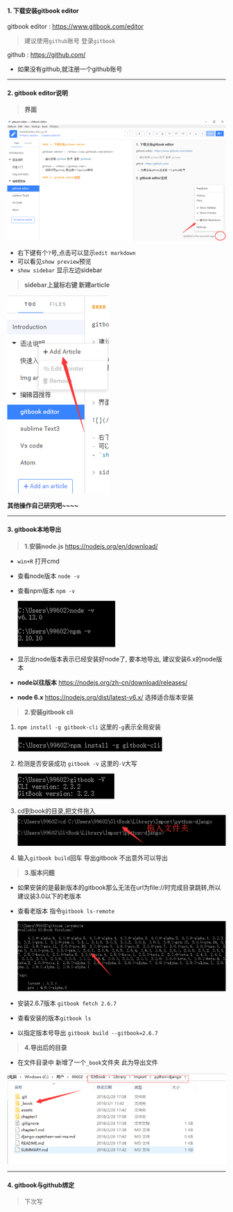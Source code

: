 #### 1. 下载安装gitbook editor

gitbook editor : <https://www.gitbook.com/editor>

> 建议使用`github`账号 登录`gitbook`

github : <https://github.com/>
- 如果没有github,就注册一个github账号
---

#### 2. gitbook editor说明

> **界面**

![](/assets/gitbook.png)

- 右下键有个`?`号,点击可以显示`edit markdown`
- 可以看见`show preview`预览
- `show sidebar` 显示左边sidebar

> **sidebar上鼠标右键 新建article**

![](/assets/sidebar.png)


**其他操作自己研究吧~~~~**

---

#### 3. gitbook本地导出
> **1.安装node.js** <https://nodejs.org/en/download/>

- `win+R` 打开cmd
- 查看node版本 `node -v`
- 查看npm版本  `npm -v`

    ![](/assets/a1.png)
- 显示出node版本表示已经安装好node了, 要本地导出, 建议安装6.x的node版本

- **node以往版本** <https://nodejs.org/zh-cn/download/releases/>

- **node 6.x** <https://nodejs.org/dist/latest-v6.x/> 选择适合版本安装

> **2.安装gitbook cli**

1. `npm install -g gitbook-cli`   这里的`-g`表示全局安装

    ![](/assets/gitb.png)

1. 检测是否安装成功 `gitbook -v`   这里的`-V`大写

    ![](/assets/g2.png)

1. cd到book的目录,把文件拖入
    ![](/assets/cd.png)

1. 输入`gitbook build`回车 导出gitbook 不出意外可以导出

> **3.版本问题**

- 如果安装的是最新版本的gitbook那么无法在url为file://时完成目录跳转,所以建议装3.0以下的老版本

- 查看老版本 指令`gitbook ls-remote`

    ![](/assets/g3.png)
    
- 安装2.6.7版本 `gitbook fetch 2.6.7`

- 查看安装的版本`gitbook ls`
- 以指定版本号导出 `gitbook build --gitbook=2.6.7`

> **4.导出后的目录**

- 在文件目录中 新增了一个`_book`文件夹 此为导出文件

![](/assets/end.png)

---

#### 4. gitbook与github绑定
> 下次写